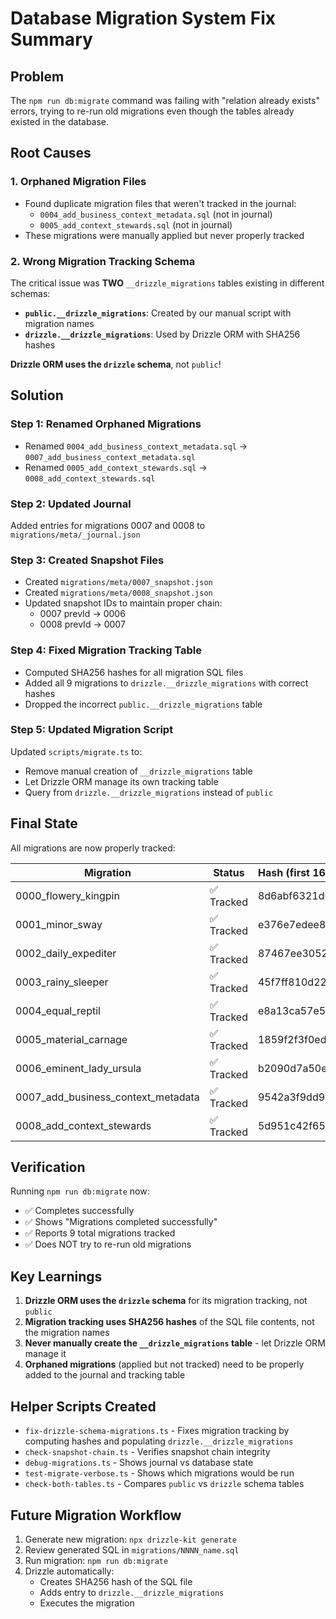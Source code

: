 # Database Migration System Fix Summary

## Problem
The `npm run db:migrate` command was failing with "relation already exists" errors, trying to re-run old migrations even though the tables already existed in the database.

## Root Causes

### 1. Orphaned Migration Files
- Found duplicate migration files that weren't tracked in the journal:
  - `0004_add_business_context_metadata.sql` (not in journal)
  - `0005_add_context_stewards.sql` (not in journal)
- These migrations were manually applied but never properly tracked

### 2. Wrong Migration Tracking Schema
The critical issue was **TWO** `__drizzle_migrations` tables existing in different schemas:
- **`public.__drizzle_migrations`**: Created by our manual script with migration names
- **`drizzle.__drizzle_migrations`**: Used by Drizzle ORM with SHA256 hashes

**Drizzle ORM uses the `drizzle` schema**, not `public`!

## Solution

### Step 1: Renamed Orphaned Migrations
- Renamed `0004_add_business_context_metadata.sql` → `0007_add_business_context_metadata.sql`
- Renamed `0005_add_context_stewards.sql` → `0008_add_context_stewards.sql`

### Step 2: Updated Journal
Added entries for migrations 0007 and 0008 to `migrations/meta/_journal.json`

### Step 3: Created Snapshot Files
- Created `migrations/meta/0007_snapshot.json`
- Created `migrations/meta/0008_snapshot.json`
- Updated snapshot IDs to maintain proper chain:
  - 0007 prevId → 0006
  - 0008 prevId → 0007

### Step 4: Fixed Migration Tracking Table
- Computed SHA256 hashes for all migration SQL files
- Added all 9 migrations to `drizzle.__drizzle_migrations` with correct hashes
- Dropped the incorrect `public.__drizzle_migrations` table

### Step 5: Updated Migration Script
Updated `scripts/migrate.ts` to:
- Remove manual creation of `__drizzle_migrations` table
- Let Drizzle ORM manage its own tracking table
- Query from `drizzle.__drizzle_migrations` instead of `public`

## Final State

All migrations are now properly tracked:

| Migration | Status | Hash (first 16 chars) |
|-----------|--------|----------------------|
| 0000_flowery_kingpin | ✅ Tracked | 8d6abf6321d6dbd8 |
| 0001_minor_sway | ✅ Tracked | e376e7edee82570f |
| 0002_daily_expediter | ✅ Tracked | 87467ee3052966e4 |
| 0003_rainy_sleeper | ✅ Tracked | 45f7ff810d223eb1 |
| 0004_equal_reptil | ✅ Tracked | e8a13ca57e5db1e6 |
| 0005_material_carnage | ✅ Tracked | 1859f2f3f0ed4515 |
| 0006_eminent_lady_ursula | ✅ Tracked | b2090d7a50ed37c7 |
| 0007_add_business_context_metadata | ✅ Tracked | 9542a3f9dd97a3ab |
| 0008_add_context_stewards | ✅ Tracked | 5d951c42f653ed82 |

## Verification

Running `npm run db:migrate` now:
- ✅ Completes successfully
- ✅ Shows "Migrations completed successfully"
- ✅ Reports 9 total migrations tracked
- ✅ Does NOT try to re-run old migrations

## Key Learnings

1. **Drizzle ORM uses the `drizzle` schema** for its migration tracking, not `public`
2. **Migration tracking uses SHA256 hashes** of the SQL file contents, not the migration names
3. **Never manually create the `__drizzle_migrations` table** - let Drizzle ORM manage it
4. **Orphaned migrations** (applied but not tracked) need to be properly added to the journal and tracking table

## Helper Scripts Created

- `fix-drizzle-schema-migrations.ts` - Fixes migration tracking by computing hashes and populating `drizzle.__drizzle_migrations`
- `check-snapshot-chain.ts` - Verifies snapshot chain integrity
- `debug-migrations.ts` - Shows journal vs database state
- `test-migrate-verbose.ts` - Shows which migrations would be run
- `check-both-tables.ts` - Compares `public` vs `drizzle` schema tables

## Future Migration Workflow

1. Generate new migration: `npx drizzle-kit generate`
2. Review generated SQL in `migrations/NNNN_name.sql`
3. Run migration: `npm run db:migrate`
4. Drizzle automatically:
   - Creates SHA256 hash of the SQL file
   - Adds entry to `drizzle.__drizzle_migrations`
   - Executes the migration
